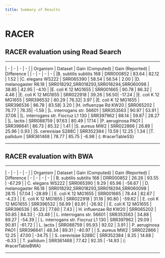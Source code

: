```yaml
---
title: Summary of Results
---
```


# RACER

## RACER evaluation using Read Search
----

 | - | - | - | - |
 | Organism  |  Dataset | Gain (Computed) | Gain (Reported) | Difference |
 | - | - | - | - |
 |B. subtilis subtilis 168  | DRR000852  | 83.64   | 82.12 | 1.52 |
 |C. elegans WS222  | SRR065390  | 58.54   | 56.54 | 2.00 |
 |D. melanogaster R6.18  | SRR018292,SRR018293,SRR018294,SRR060098  | 38.85   | 42.95 | -4.10 |
 |E. coli K 12 MG1655  | SRR001665  | 90.78   | 86.32 | 4.46 |
 |E. coli K 12 MG1655  | SRR022918  | 39.26   |  56.50| -17.24 |
 |E. coli K 12 MG1655  | SRR396532  | 80.29   |  76.32| 3.97 |
 |E. coli K 12 MG1655  | SRR396536  | 86.78   |  83.58| 3.20 |
 |H. influenzae Rd KW20  | SRR065202  | 76.77   | 78.35| -1.58 |
 |L. interrogans str. 56601  | SRR353563  | 90.97   | 53.91 | 37.06 |
 |L. interrogans str. Fiocruz L1 130  | SRR397962  | 88.14   | 59.87 | 28.27 |
 |L. lactis  | SRR088759  | 97.63   | 80.49 | 17.14 |
 |P. aeruginosa PAO1  | SRR396641  | 86.73   | 85.32 | 1.41 |
 |S. aureus MW2  | SRR022866  | 26.89   | 25.96 | 0.93 |
 |S. cerevisiae S288C  | SRR352384  | 13.59   | 12.25 | 1.34 |
 |T. pallidum  | SRR361468  | 78.77   | 85.75 | -6.98 |
{: #racerTableSS}

---

## RACER evaluation with BWA
----

 | - | - | - | - |
 | Organism  |  Dataset | Gain (Computed) | Gain (Reported) | Difference 
 | - | - | - | - |
 |  B. subtilis subtilis 168 | DRR000852 | 26.26  | 93.55 | -67.29 |
 |  C. elegans WS222 | SRR065390 |  9.29  | 65.96 | -56.67 |
 |  D. melanogaster R6.18 | SRR018292,SRR018293,SRR018294,SRR060098 |  28.15  | 57.04 | -28.89 |
 |  E. coli K 12 MG1655 | SRR001665 |  78.44  | 82.67 | -4.23 |
 |  E. coli K 12 MG1655 | SRR022918 |  31.18  | 90.80 | -59.62 |
 |  E. coli K 12 MG1655 | SRR396532 |  56.99  | 83.91 | -26.92 |
 |  E. coli K 12 MG1655 | SRR396536 |  85.23  | 77.80 | 7.43 |
 |  H. influenzae Rd KW20 | SRR065202 |  50.85  | 84.33 | -33.48 |
 |  L. interrogans str. 56601 | SRR353563 |  34.88  | 89.27 | -54.39 |
 |  L. interrogans str. Fiocruz L1 130 | SRR397962 |  29.09  |  90.81 | -61.72 |
 |  L. lactis | SRR088759 |  95.93  | 92.02 | 3.91 |
 |  P. aeruginosa PAO1 | SRR396641 | 48.34 | 89.31 | -40.97 |
 |  S. aureus MW2 | SRR022866 |  12.25  | 47.00 | -34.75 |
 |  S. cerevisiae S288C | SRR352384 |  8.35  | 14.68 | -6.33 |
 |  T. pallidum | SRR361468 |  77.42  | 92.35 | -14.93 |
{: #racerTableBWA}

----


<script>
$(document).ready( function () {
    $('#racerTableSS').DataTable({
        "paging":false,
        "columnDefs": [
            {
                "targets": -1,
                "className": 'dt-body-right'
            }
        ]
    });
    $('#racerTableBWA').DataTable({
        "paging":false,
        "columnDefs": [
            {
                "targets": -1,
                "className": 'dt-body-right'
            }
        ]
    });
} );
</script>
